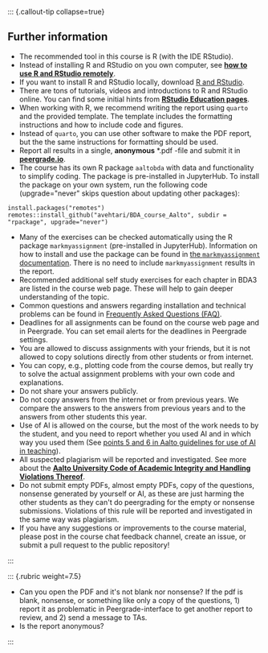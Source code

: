 ::: {.callout-tip collapse=true}
## Further information

- The recommended tool in this course is R (with the IDE RStudio).
- Instead of installing R and RStudio on you own computer, see [**how
  to use R and RStudio remotely**](https://avehtari.github.io/BDA_course_Aalto/FAQ.html#How_to_use_R_and_RStudio_remotely).
- If you want to install R and RStudio locally,
  download [R and RStudio](https://posit.co/download/rstudio-desktop/).
- There are tons of tutorials, videos and introductions to R and
  RStudio online. You can find some initial hints from [**RStudio
  Education pages**](https://education.rstudio.com/).
- When working with R, we recommend writing the report using `quarto` and the provided template.
  The template includes the formatting instructions and how to include code and figures.
- Instead of `quarto`, you can use other software to make the PDF
  report, but the the same instructions for formatting should be used.
- Report all results in a single, **anonymous** \*.pdf -file and
  submit it in [**peergrade.io**](peergrade.io).
- The course has its own R package `aaltobda` with data and
  functionality to simplify coding. The package is pre-installed in JupyterHub.
  To install the package on your own system, run
  the following code (upgrade=\"never\" skips question about updating other packages):
```{.r}
install.packages("remotes")
remotes::install_github("avehtari/BDA_course_Aalto", subdir = "rpackage", upgrade="never")
```
-   Many of the exercises can be checked automatically using the R
    package `markmyassignment` (pre-installed in JupyterHub).
    Information on how to install and use the
    package can be found in [the `markmyassignment` documentation](https://cran.r-project.org/web/packages/markmyassignment/vignettes/markmyassignment.html).
    There is no need to include `markmyassignment` results in the
    report.
-   Recommended additional self study exercises for each chapter in BDA3
    are listed in the course web page. These will help to gain deeper understanding of the topic.
-   Common questions and answers regarding installation and technical
    problems can be found in [Frequently Asked Questions
    (FAQ)](https://avehtari.github.io/BDA_course_Aalto/FAQ.html).
-   Deadlines for all assignments can be found on the course web page
    and in Peergrade. You can set email alerts for the deadlines in
    Peergrade settings.
-   You are allowed to discuss assignments with your friends, but it is
    not allowed to copy solutions directly from other students or from
    internet.
-   You can copy, e.g., plotting code from the course demos,
    but really try to solve the actual assignment problems with your own
    code and explanations.
-   Do not share your answers publicly.
-   Do not copy answers from the internet or from previous years. We compare
    the answers to the answers from previous years and to the answers
    from other students this year.
-   Use of AI is allowed on the course, but the most of the work needs to by the student, and you need to report
    whether you used AI and in which way you used them (See [points 5 and 6 in Aalto guidelines for use of AI in teaching](https://www.aalto.fi/en/services/guidance-for-the-use-of-artificial-intelligence-in-teaching-and-learning-at-aalto-university)).
-   All suspected plagiarism will be
    reported and investigated. See more about the [**Aalto University
    Code of Academic Integrity and Handling Violations
    Thereof**](https://into.aalto.fi/display/ensaannot/Aalto+University+Code+of+Academic+Integrity+and+Handling+Violations+Thereof).
-   Do not submit empty PDFs, almost empty PDFs, copy of the questions, nonsense generated by yourself or AI, as these are just
    harming the other students as they can't do peergrading for the
    empty or nonsense submissions. Violations of this rule will be
    reported and investigated in the same way was plagiarism.
-   If you have any suggestions or improvements to the course material,
    please post in the course chat feedback channel, create an issue, or
    submit a pull request to the public repository!


:::



::: {.rubric weight=7.5}

* Can you open the PDF and it's not blank nor nonsense?
If the pdf is blank, nonsense, or something like only a copy of the questions, 1) report it as problematic in Peergrade-interface to get another report to review, and 2) send a message to TAs.
* Is the report anonymous?

:::